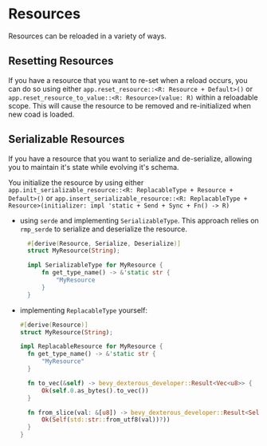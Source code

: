 # Resources

Resources can be reloaded in a variety of ways.

## Resetting Resources

If you have a resource that you want to re-set when a reload occurs, you can do so using either `app.reset_resource::<R: Resource + Default>()` or `app.reset_resource_to_value::<R: Resource>(value: R)` within a reloadable scope. This will cause the resource to be removed and re-initialized when new coad is loaded.

## Serializable Resources

If you have a resource that you want to serialize and de-serialize, allowing you to maintain it's state while evolving it's schema.

You initialize the resource by using either `app.init_serializable_resource::<R: ReplacableType + Resource + Default>()` or `app.insert_serializable_resource::<R: ReplacableType + Resource>(initializer: impl 'static + Send + Sync + Fn() -> R)`

- using `serde` and implementing `SerializableType`. This approach relies on `rmp_serde` to serialize and deserialize the resource.

  ```rust
    #[derive(Resource, Serialize, Deserialize)]
    struct MyResource(String);

    impl SerializableType for MyResource {
        fn get_type_name() -> &'static str {
            "MyResource
        }
    }
  ```

- implementing `ReplacableType` yourself:

  ```rust
  #[derive(Resource)]
  struct MyResource(String);

  impl ReplacableResource for MyResource {
    fn get_type_name() -> &'static str {
        "MyResource"
    }

    fn to_vec(&self) -> bevy_dexterous_developer::Result<Vec<u8>> {
        Ok(self.0.as_bytes().to_vec())
    }

    fn from_slice(val: &[u8]) -> bevy_dexterous_developer::Result<Self> {
        Ok(Self(std::str::from_utf8(val))?))
    }
  }
  ```
